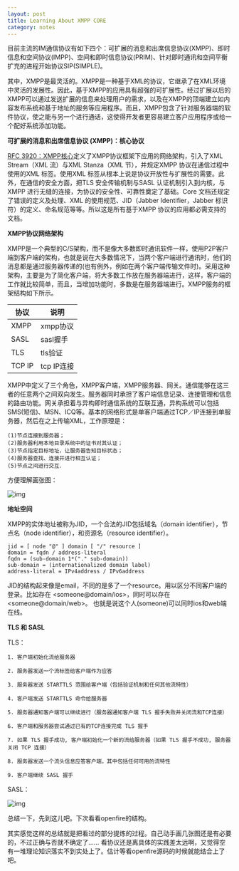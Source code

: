```yaml
---
layout: post
title: Learning About XMPP CORE
category: notes
---
```


目前主流的IM通信协议有如下四个：可扩展的消息和出席信息协议(XMPP)、即时信息和空间协议(IMPP)、空间和即时信息协议(PRIM)、针对即时通讯和空间平衡扩充的进程开始协议SIP(SIMPLE)。

其中，XMPP是最灵活的。XMPP是一种基于XML的协议，它继承了在XML环境中灵活的发展性。因此，基于XMPP的应用具有超强的可扩展性。经过扩展以后的XMPP可以通过发送扩展的信息来处理用户的需求，以及在XMPP的顶端建立如内容发布系统和基于地址的服务等应用程序。而且，XMPP包含了针对服务器端的软件协议，使之能与另一个进行通话，这使得开发者更容易建立客户应用程序或给一个配好系统添加功能。

**可扩展的消息和出席信息协议 (XMPP)：核心协议** 

[RFC 3920：XMPP核心](http://wiki.jabbercn.org/RFC3920)定义了XMPP协议框架下应用的网络架构，引入了XML Stream（XML 流）与XML Stanza（XML 节），并规定XMPP 协议在通信过程中使用的XML 标签。使用XML 标签从根本上说是协议开放性与扩展性的需要。此外，在通信的安全方面，把TLS 安全传输机制与SASL 认证机制引入到内核，与XMPP 进行无缝的连接，为协议的安全性、可靠性奠定了基础。Core 文档还规定了错误的定义及处理、XML 的使用规范、JID（Jabber Identifier，Jabber 标识符）的定义、命名规范等等。所以这是所有基于XMPP 协议的应用都必需支持的文档。

**XMPP协议网络架构**

XMPP是一个典型的C/S架构，而不是像大多数即时通讯软件一样，使用P2P客户端到客户端的架构，也就是说在大多数情况下，当两个客户端进行通讯时，他们的消息都是通过服务器传递的(也有例外，例如在两个客户端传输文件时)。采用这种架构，主要是为了简化客户端，将大多数工作放在服务器端进行，这样，客户端的工作就比较简单，而且，当增加功能时，多数是在服务器端进行。XMPP服务的框架结构如下所示。

协议|说明
----|----
XMPP|xmpp协议
SASL|sasl握手
TLS|tls验证
TCP IP|tcp IP连接


XMPP中定义了三个角色，XMPP客户端，XMPP服务器、网关。通信能够在这三者的任意两个之间双向发生。服务器同时承担了客户端信息记录、连接管理和信息的路由功能。网关承担着与异构即时通信系统的互联互通，异构系统可以包括SMS(短信)、MSN、ICQ等。基本的网络形式是单客户端通过TCP／IP连接到单服务器，然后在之上传输XML，工作原理是：

	(1)节点连接到服务器；
	(2)服务器利用本地目录系统中的证书对其认证；
	(3)节点指定目标地址，让服务器告知目标状态；
	(4)服务器查找、连接并进行相互认证；
	(5)节点之间进行交互．

方便理解画张图：

![img](http://lh6.googleusercontent.com/-3GX1-RmKl78/UXyZwwN29XI/AAAAAAAABHY/adZy546gXwo/w538-h560/xmpp.png)


**地址空间**

XMPP的实体地址被称为JID，一个合法的JID包括域名（domain identifier），节点名（node identifier），和资源名（resource identifier）。

	jid = [ node "@" ] domain [ "/" resource ]
	domain = fqdn / address-literal
	fqdn = (sub-domain 1*("." sub-domain))
	sub-domain = (internationalized domain label)
	address-literal = IPv4address / IPv6address

JID的结构起来像是email，不同的是多了一个resource。用以区分不同客户端的登录。比如存在 <someone@domain/ios>，同时可以存在<someone@domain/web>。 也就是说这个人(someone)可以同时ios和web端在线。

**TLS 和 SASL**

TLS：


	1. 客户端初始化流给服务器
	
	2. 服务器发送一个流标签给客户端作为应答
	
	3. 服务器发送 STARTTLS 范围给客户端（包括验证机制和任何其他流特性）
	
	4. 客户端发送 STARTTLS 命令给服务器
	
	5. 服务器通知客户端可以继续进行（服务器通知客户端 TLS 握手失败并关闭流和TCP连接）
	
	6. 客户端和服务器尝试通过已有的TCP连接完成 TLS 握手
	
	7. 如果 TLS 握手成功, 客户端初始化一个新的流给服务器（如果 TLS 握手不成功, 服务器关闭 TCP 连接）
	
	8. 服务器发送一个流头信息应答客户端，其中包括任何可用的流特性
	
	9. 客户端继续 SASL 握手


SASL：

![img](https://lh4.googleusercontent.com/-_YcvKHbG3Mg/UXzKjcBzq4I/AAAAAAAABHo/1F93CpWCfdU/w319-h703/sasl.png)

总结一下，先到这儿吧。下次看看openfire的结构。

其实感觉这样的总结就是把看过的部分提炼的过程。自己动手画几张图还是有必要的，不过正确与否就不确定了…… 看协议还是离具体的实践差太远啊，又觉得空有一堆理论知识落实不到实处上了。估计等看openfire源码的时候就能结合上了吧。


